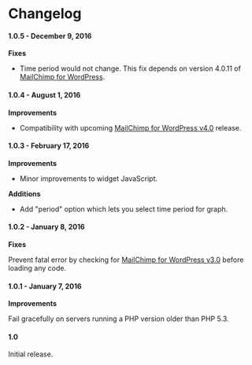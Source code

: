 # Changelog

#### 1.0.5 - December 9, 2016

**Fixes**

- Time period would not change. This fix depends on version 4.0.11 of [MailChimp for WordPress](https://wordpress.org/plugins/mailchimp-for-wp/changelog/).


#### 1.0.4 - August 1, 2016

**Improvements**

- Compatibility with upcoming [MailChimp for WordPress v4.0](https://mc4wp.com/kb/upgrading-to-4-0/) release.


#### 1.0.3 - February 17, 2016

**Improvements**

- Minor improvements to widget JavaScript.

**Additions**

- Add "period" option which lets you select time period for graph.


#### 1.0.2 - January 8, 2016

**Fixes**

Prevent fatal error by checking for [MailChimp for WordPress v3.0](https://mc4wp.com/blog/the-big-three-o-release/) before loading any code.


#### 1.0.1 - January 7, 2016

**Improvements**

Fail gracefully on servers running a PHP version older than PHP 5.3.


#### 1.0

Initial release.